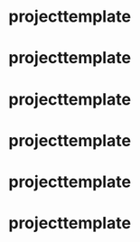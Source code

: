 # projecttemplate
# projecttemplate
# projecttemplate
# projecttemplate
# projecttemplate
# projecttemplate
